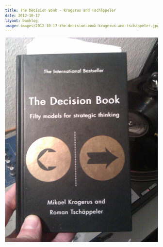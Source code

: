 ```yaml
---
title: The Decision Book - Krogerus and Tschäppeler
date: 2012-10-17
layout: booklog
image: images/2012-10-17-the-decision-book-krogerus-and-tschappeler.jpg
---
```

![The Decision Book - Krogerus and Tschäppeler](images/2012-10-17-the-decision-book-krogerus-and-tschappeler.jpg)
